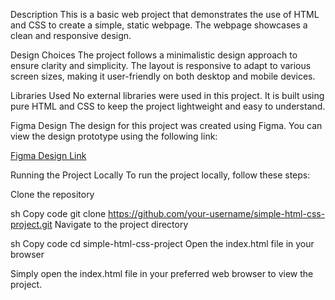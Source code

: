 
Description
This is a basic web project that demonstrates the use of HTML and CSS to create a simple, static webpage. The webpage showcases a clean and responsive design.

Design Choices
The project follows a minimalistic design approach to ensure clarity and simplicity. The layout is responsive to adapt to various screen sizes, making it user-friendly on both desktop and mobile devices.

Libraries Used
No external libraries were used in this project. It is built using pure HTML and CSS to keep the project lightweight and easy to understand.

Figma Design
The design for this project was created using Figma. You can view the design prototype using the following link:

[Figma Design Link](https://www.figma.com/community/file/1145991068621514311/app-landing-page-finance-bank-money)

Running the Project Locally
To run the project locally, follow these steps:

Clone the repository

sh
Copy code
git clone https://github.com/your-username/simple-html-css-project.git
Navigate to the project directory

sh
Copy code
cd simple-html-css-project
Open the index.html file in your browser

Simply open the index.html file in your preferred web browser to view the project.
